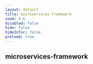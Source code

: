 ```yaml
---
layout: default 
title: microservices-framework  
zoom: 0.6   
disabled: false 
hide: false 
hideInToc: false    
preload: true   
---
```



## microservices-framework   
